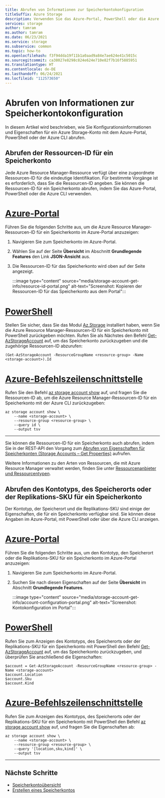 ```yaml
---
title: Abrufen von Informationen zur Speicherkontokonfiguration
titleSuffix: Azure Storage
description: Verwenden Sie das Azure-Portal, PowerShell oder die Azure CLI, um die Eigenschaften der Speicherkontokonfiguration abzurufen, z. B. Azure Resource Manager-Ressourcen-ID, Kontospeicherort, Kontotyp oder Replikations-SKU.
services: storage
author: tamram
ms.author: tamram
ms.date: 06/23/2021
ms.service: storage
ms.subservice: common
ms.topic: how-to
ms.openlocfilehash: f3f94dda19f11b1a0aad9a84e7ae624e41c5015c
ms.sourcegitcommit: ca38027e8298c824e624e710e82f7b16f5885951
ms.translationtype: HT
ms.contentlocale: de-DE
ms.lasthandoff: 06/24/2021
ms.locfileid: "112573650"
---
```

# <a name="get-storage-account-configuration-information"></a>Abrufen von Informationen zur Speicherkontokonfiguration

In diesem Artikel wird beschrieben, wie Sie Konfigurationsinformationen und Eigenschaften für ein Azure Storage-Konto mit dem Azure-Portal, PowerShell oder der Azure CLI abrufen.

## <a name="get-the-resource-id-for-a-storage-account"></a>Abrufen der Ressourcen-ID für ein Speicherkonto

Jede Azure Resource Manager-Ressource verfügt über eine zugeordnete Ressourcen-ID für die eindeutige Identifikation. Für bestimmte Vorgänge ist es erforderlich, dass Sie die Ressourcen-ID angeben. Sie können die Ressourcen-ID für ein Speicherkonto abrufen, indem Sie das Azure-Portal, PowerShell oder die Azure CLI verwenden.

# <a name="azure-portal"></a>[Azure-Portal](#tab/portal)

Führen Sie die folgenden Schritte aus, um die Azure Resource Manager-Ressourcen-ID für ein Speicherkonto im Azure-Portal anzuzeigen:

1. Navigieren Sie zum Speicherkonto im Azure-Portal.
1. Wählen Sie auf der Seite **Übersicht** im Abschnitt **Grundlegende Features** den Link **JSON-Ansicht** aus.
1. Die Ressourcen-ID für das Speicherkonto wird oben auf der Seite angezeigt.

    :::image type="content" source="media/storage-account-get-info/resource-id-portal.png" alt-text="Screenshot: Kopieren der Ressourcen-ID für das Speicherkonto aus dem Portal":::

# <a name="powershell"></a>[PowerShell](#tab/powershell)

Stellen Sie sicher, dass Sie das Modul [Az.Storage](https://www.powershellgallery.com/packages/Az.Storage) installiert haben, wenn Sie die Azure Resource Manager-Ressourcen-ID für ein Speicherkonto mit PowerShell zurückgeben möchten. Rufen Sie als Nächstes den Befehl [Get-AzStorageAccount](/powershell/module/az.storage/get-azstorageaccount) auf, um das Speicherkonto zurückzugeben und die zugehörige Ressourcen-ID abzurufen:

```azurepowershell
(Get-AzStorageAccount -ResourceGroupName <resource-group> -Name <storage-account>).Id
```

# <a name="azure-cli"></a>[Azure-Befehlszeilenschnittstelle](#tab/azure-cli)

Rufen Sie den Befehl [az storage account show](/cli/azure/storage/account#az_storage_account_show) auf, und fragen Sie die Ressourcen-ID ab, um die Azure Resource Manager-Ressourcen-ID für ein Speicherkonto mit der Azure CLI zurückzugeben:

```azurecli
az storage account show \
    --name <storage-account> \
    --resource-group <resource-group> \
    --query id \
    --output tsv
```

---

Sie können die Ressourcen-ID für ein Speicherkonto auch abrufen, indem Sie in der REST-API den Vorgang zum [Abrufen von Eigenschaften für Speicherkonten (Storage Accounts – Get Properties)](/rest/api/storagerp/storage-accounts/get-properties) aufrufen.

Weitere Informationen zu den Arten von Ressourcen, die mit Azure Resource Manager verwaltet werden, finden Sie unter [Ressourcenanbieter und Ressourcentypen](../../azure-resource-manager/management/resource-providers-and-types.md).

## <a name="get-the-account-type-location-or-replication-sku-for-a-storage-account"></a>Abrufen des Kontotyps, des Speicherorts oder der Replikations-SKU für ein Speicherkonto

Der Kontotyp, der Speicherort und die Replikations-SKU sind einige der Eigenschaften, die für ein Speicherkonto verfügbar sind. Sie können diese Angaben im Azure-Portal, mit PowerShell oder über die Azure CLI anzeigen.

# <a name="azure-portal"></a>[Azure-Portal](#tab/portal)

Führen Sie die folgenden Schritte aus, um den Kontotyp, den Speicherort oder die Replikations-SKU für ein Speicherkonto im Azure-Portal anzuzeigen:

1. Navigieren Sie zum Speicherkonto im Azure-Portal.
1. Suchen Sie nach diesen Eigenschaften auf der Seite **Übersicht** im Abschnitt **Grundlegende Features**.

    :::image type="content" source="media/storage-account-get-info/account-configuration-portal.png" alt-text="Screenshot: Kontokonfiguration im Portal":::

# <a name="powershell"></a>[PowerShell](#tab/powershell)

Rufen Sie zum Anzeigen des Kontotyps, des Speicherorts oder der Replikations-SKU für ein Speicherkonto mit PowerShell den Befehl [Get-AzStorageAccount](/powershell/module/az.storage/get-azstorageaccount) auf, um das Speicherkonto zurückzugeben, und überprüfen Sie anschließend die Eigenschaften:

```azurepowershell
$account = Get-AzStorageAccount -ResourceGroupName <resource-group> -Name <storage-account>
$account.Location
$account.Sku
$account.Kind
```

# <a name="azure-cli"></a>[Azure-Befehlszeilenschnittstelle](#tab/azure-cli)

Rufen Sie zum Anzeigen des Kontotyps, des Speicherorts oder der Replikations-SKU für ein Speicherkonto mit PowerShell den Befehl [az storage account show](/cli/azure/storage/account#az_storage_account_show) auf, und fragen Sie die Eigenschaften ab:

```azurecli
az storage account show \
    --name <storage-account> \
    --resource-group <resource-group> \
    --query '[location,sku,kind]' \
    --output tsv
```

---

## <a name="next-steps"></a>Nächste Schritte

- [Speicherkontoübersicht](storage-account-overview.md)
- [Erstellen eines Speicherkontos](storage-account-create.md)

